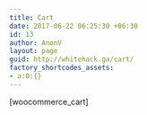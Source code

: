 ```yaml
---
title: Cart
date: 2017-06-22 06:25:30 +06:30
id: 13
author: AnonV
layout: page
guid: http://whitehack.ga/cart/
factory_shortcodes_assets:
- a:0:{}
---
```


[woocommerce_cart]